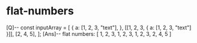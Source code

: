 # flat-numbers

[Q]--
const inputArray = [
{
a: [1, 2, 3, "text"],
},
[[1, 2, 3, { a: [1, 2, 3, "text"] }]],
[2, 4, 5],
];
[Ans]--
flat numbers: [
1, 2, 3, 1, 2,
3, 1, 2, 3, 2,
4, 5
]
